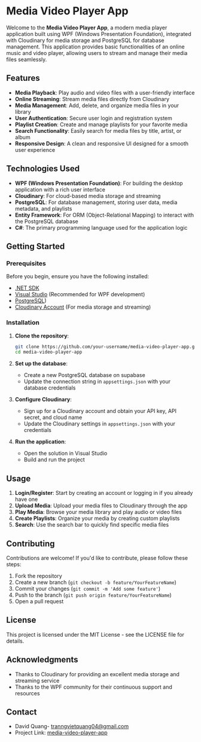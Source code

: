 # Media Video Player App

Welcome to the **Media Video Player App**, a modern media player application built using WPF (Windows Presentation Foundation), integrated with Cloudinary for media storage and PostgreSQL for database management. This application provides basic functionalities of an online music and video player, allowing users to stream and manage their media files seamlessly.

## Features

- **Media Playback**: Play audio and video files with a user-friendly interface
- **Online Streaming**: Stream media files directly from Cloudinary
- **Media Management**: Add, delete, and organize media files in your library
- **User Authentication**: Secure user login and registration system
- **Playlist Creation**: Create and manage playlists for your favorite media
- **Search Functionality**: Easily search for media files by title, artist, or album
- **Responsive Design**: A clean and responsive UI designed for a smooth user experience

## Technologies Used

- **WPF (Windows Presentation Foundation)**: For building the desktop application with a rich user interface
- **Cloudinary**: For cloud-based media storage and streaming
- **PostgreSQL**: For database management, storing user data, media metadata, and playlists
- **Entity Framework**: For ORM (Object-Relational Mapping) to interact with the PostgreSQL database
- **C#**: The primary programming language used for the application logic

## Getting Started

### Prerequisites

Before you begin, ensure you have the following installed:

- [.NET SDK](https://dotnet.microsoft.com/download)
- [Visual Studio](https://visualstudio.microsoft.com/) (Recommended for WPF development)
- [PostgreSQL](https://supabase.com/))
- [Cloudinary Account](https://cloudinary.com/) (For media storage and streaming)

### Installation

1. **Clone the repository**:
   ```bash
   git clone https://github.com/your-username/media-video-player-app.git
   cd media-video-player-app
   ```

2. **Set up the database**:
   - Create a new PostgreSQL database on supabase
   - Update the connection string in `appsettings.json` with your database credentials

3. **Configure Cloudinary**:
   - Sign up for a Cloudinary account and obtain your API key, API secret, and cloud name
   - Update the Cloudinary settings in `appsettings.json` with your credentials

4. **Run the application**:
   - Open the solution in Visual Studio
   - Build and run the project

## Usage

1. **Login/Register**: Start by creating an account or logging in if you already have one
2. **Upload Media**: Upload your media files to Cloudinary through the app
3. **Play Media**: Browse your media library and play audio or video files
4. **Create Playlists**: Organize your media by creating custom playlists
5. **Search**: Use the search bar to quickly find specific media files

## Contributing

Contributions are welcome! If you'd like to contribute, please follow these steps:

1. Fork the repository
2. Create a new branch (`git checkout -b feature/YourFeatureName`)
3. Commit your changes (`git commit -m 'Add some feature'`)
4. Push to the branch (`git push origin feature/YourFeatureName`)
5. Open a pull request

## License

This project is licensed under the MIT License - see the LICENSE file for details.

## Acknowledgments

- Thanks to Cloudinary for providing an excellent media storage and streaming service
- Thanks to the WPF community for their continuous support and resources

## Contact

- David Quang- tranngvietquang04@gmail.com
- Project Link: [media-video-player-app](https://github.com/DavidQuang-dev/Media-Video-Player-App)
